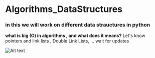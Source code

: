 # Algorithms_DataStructures
### in this we will work on different data strauctures in python 
**what is big (O) in algorithms , and what does it means?**
Let's know pointers and link lists , Double Link Lists, ...
wait for updates 

![Alt text](https://github.com/sepehr21ar/Algorithms_DataStructures/blob/main/download.png)


